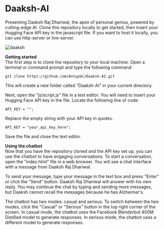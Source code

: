 # Daaksh-AI
Presenting Daaksh Raj Dhariwal, the apex of personal genius, powered by cutting-edge AI. Clone this repository locally to get started, then insert your Hugging Face API key in the javascript file. If you want to host it locally, you can use http-server or live-server.

![daaksh](https://user-images.githubusercontent.com/65894771/224699622-c27e51e0-a8e2-4096-8082-679a020e43ab.PNG)

**Getting started** <br />
The first step is to clone the repository to your local machine. Open a terminal or command prompt and type the following command:

```git clone https://github.com/AntypeC/Daaksh-AI.git```

This will create a new folder called "Daaksh-AI" in your current directory.

Next, open the "js/script.js" file in a text editor. You will need to insert your Hugging Face API key in the file. Locate the following line of code:

```API_KEY = "";```

Replace the empty string with your API key in quotes.

```API_KEY = "your_api_key_here";```

Save the file and close the text editor.

**Using the chatbot** <br />
Now that you have the repository cloned and the API key set up, you can use the chatbot to have engaging conversations. To start a conversation, open the "index.html" file in a web browser. You will see a chat interface with a message from Daaksh Raj Dhariwal.

To send your message, type your message in the text box and press "Enter" or click the "Send" button. Daaksh Raj Dhariwal will answer with his own reply. You may continue the chat by typing and sending more messages, but Daaksh cannot recall the messages because he has Alzheimer's.

The chatbot has two modes: casual and serious. To switch between the two modes, click the "Casual" or "Serious" button in the top right corner of the screen. In casual mode, the chatbot uses the Facebook Blenderbot 400M Distilled model to generate responses. In serious mode, the chatbot uses a different model to generate responses.
